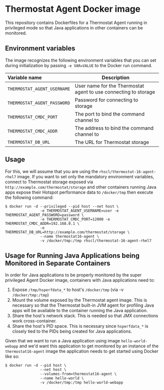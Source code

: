 Thermostat Agent Docker image
=============================

This repository contains Dockerfiles for a Thermostat Agent running in privileged mode
so that Java applications in other containers can be monitored.

Environment variables
---------------------------------

The image recognizes the following environment variables that you can set during
initialization by passing `-e VAR=VALUE` to the Docker run command.

|    Variable name              |    Description                              |
| :---------------------------- | -----------------------------------------   |
|  `THERMOSTAT_AGENT_USERNAME`  | User name for the Thermostat agent to use connecting to storage |
|  `THERMOSTAT_AGENT_PASSWORD`  | Password for connecting to storage          |
|  `THERMOSTAT_CMDC_PORT`       | The port to bind the command channel to     |
|  `THERMOSTAT_CMDC_ADDR`       | The address to bind the command channel to  |
|  `THERMOSTAT_DB_URL`          | The URL for Thermostat storage              |


Usage
---------------------------------

For this, we will assume that you are using the `rhscl/thermostat-16-agent-rhel7` image.
If you want to set only the mandatory environment variables, connect to Thermostat
storage exposed via `http://example.com/thermostat/storage` and other containers
running Java apps expose their Hotspot performance data to `/docker/tmp` then execute
the following command:

```
$ docker run -d --privileged --pid host --net host \
                -e THERMOSTAT_AGENT_USERNAME=user -e THERMOSTAT_AGENT_PASSWORD=password \
                -e THERMOSTAT_CMDC_PORT=12000 -e THERMOSTAT_CMDC_ADDR=192.168.0.1 \
                -e THERMOSTAT_DB_URL=http://example.com/thermostat/storage \
                --name thermostat16-agent \
                -v /docker/tmp:/tmp rhscl/thermostat-16-agent-rhel7
```

Usage for Running Java Applications being Monitored in Separate Containers
--------------------------------------------------------------------------

In order for Java applications to be properly monitored by the super privileged
Agent Docker image, containers with Java applications need to:

1. Expose `/tmp/hsperfdata_*` to host's `/docker/tmp` (via -v `/docker/tmp:/tmp`)
2. Mount the volume exposed by the Thermostat agent image. This is necessary so
   that the Thermostat built-in JVM agent for profiling Java apps will be available
   to the container running the Java application.
3. Share the host's network stack. This is needed so that JMX connections work
   cross-container.
4. Share the host's PID space. This is necessary since `hsperfdata_*` is closely
   tied to the PIDs being created for Java applications.

Given that we want to run a Java application using image `hello-world-webapp` and
we'd want this application to get monitored by an instance of the  `thermostat16-agent`
image the application needs to get started using Docker like so:

```
$ docker run -d --pid host \
                --net host \
                --volumes-from=thermostat16-agent \
                --name hello-world \
                -v /docker/tmp:/tmp hello-world-webapp
```
